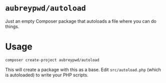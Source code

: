 # `aubreypwd/autoload`

Just an empty Composer package that autoloads a file where you can do things.

# Usage

```bash
composer create-project aubreypwd/autoload
```

This will create a package with this as a base. Edit `src/autoload.php` (which is autoloaded) to write your PHP scripts.
